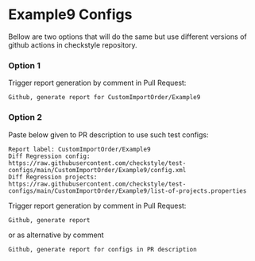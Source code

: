# Example9 Configs

Bellow are two options that will do the same but use different versions
of github actions in checkstyle repository.


### Option 1
Trigger report generation by comment in Pull Request:
```
Github, generate report for CustomImportOrder/Example9
```

### Option 2

Paste below given to PR description to use such test configs:
```
Report label: CustomImportOrder/Example9
Diff Regression config: https://raw.githubusercontent.com/checkstyle/test-configs/main/CustomImportOrder/Example9/config.xml
Diff Regression projects: https://raw.githubusercontent.com/checkstyle/test-configs/main/CustomImportOrder/Example9/list-of-projects.properties
```

Trigger report generation by comment in Pull Request:
```
Github, generate report
```
or as alternative by comment
```
Github, generate report for configs in PR description
```

